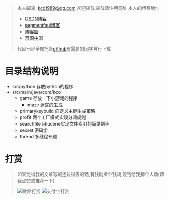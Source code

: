 
>本人邮箱: <kco1989@qq.com>
>欢迎转载,转载请注明网址
> 本人的博客地址
> - [CSDN博客](http://blog.csdn.net/tianshi_kco)
> - [segmentfaul博客](https://segmentfault.com/u/kco1989)
> - [博客园](http://www.cnblogs.com/kco1989/)
> - [开源中国](https://my.oschina.net/kco1989/blog)
>
> 代码已经全部托管[github](https://github.com/kco1989/examples)有需要的同学自行下载
>

# 目录结构说明
- src/python        存放python的程序
- src/main/java/com/kco
    - game          存放一下小游戏的程序
        - maze      迷宫的生成
    - primarykeybuild 自定义主键生成策略
    - profit        两个工厂模式实现分润规则
    - searchfile    用lucene实现文件索引的简单例子
    - secret        密码学
    - thread        多线程专题


# 打赏
>如果觉得我的文章写的还过得去的话,有钱就捧个钱场,没钱给我捧个人场(帮我点赞或推荐一下)
>
>![微信打赏](http://img.blog.csdn.net/20170508085654037?watermark/2/text/aHR0cDovL2Jsb2cuY3Nkbi5uZXQvdGlhbnNoaV9rY28=/font/5a6L5L2T/fontsize/400/fill/I0JBQkFCMA==/dissolve/70/gravity/SouthEast)
>![支付宝打赏](http://img.blog.csdn.net/20170508085710334?watermark/2/text/aHR0cDovL2Jsb2cuY3Nkbi5uZXQvdGlhbnNoaV9rY28=/font/5a6L5L2T/fontsize/400/fill/I0JBQkFCMA==/dissolve/70/gravity/SouthEast)